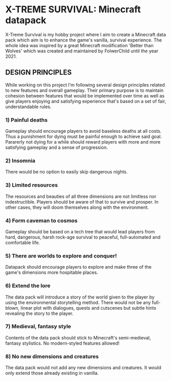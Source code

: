 # X-TREME SURVIVAL: Minecraft datapack
X-Treme Survival is my hobby project where I aim to create a Minecraft data pack which aim is to enhance the game's vanilla, survival experience. The whole idea was inspired by a great Minecraft modification 'Better than Wolves' which was created and maintained by FolwerChild until the year 2021.

## DESIGN PRINCIPLES
While working on this project I'm following several design principles related to new features and overall gameplay. Their primary purpose is to maintain cohesion between features that would be implemented over time as well as give players enjoying and satisfying experience that's based on a set of fair, understandable rules.

### 1) Painful deaths
Gameplay should encourage players to avoid baseless deaths at all costs. Thus a punishment for dying must be painful enough to achieve said goal. Pararerly not dying for a while should reward players with more and more satisfying gameplay and a sense of progression.

### 2) Insomnia
There would be no option to easily skip dangerous nights. 

### 3) Limited resources
The resources and beauties of all three dimensions are not limitless nor indestructible. Players should be aware of that to survive and prosper. In other cases, they will doom themselves along with the environment.

### 4) Form caveman to cosmos
Gameplay should be based on a tech tree that would lead players from hard, dangerous, harsh rock-age survival to peaceful, full-automated and comfortable life.

### 5) There are worlds to explore and conquer!
Datapack should encourage players to explore and make three of the game's dimensions more hospitable places.

### 6) Extend the lore
The data pack will introduce a story of the world given to the player by using the environmental storytelling method. There would not be any full-blown, linear plot with dialogues, quests and cutscenes but subtle hints revealing the story to the player.

### 7) Medieval, fantasy style
Contents of the data pack should stick to Minecraft's semi-medieval, fantasy stylistics. No modern-styled features allowed!

### 8) No new dimensions and creatures
The data pack would not add any new dimensions and creatures. It would only extend those already existing in vanilla.
